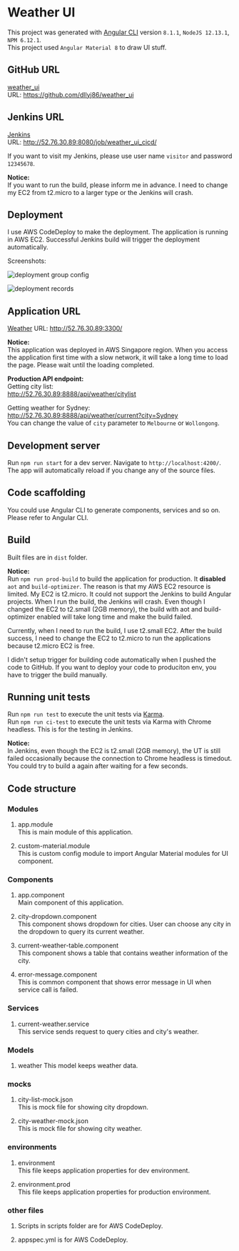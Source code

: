 # Weather UI

This project was generated with [Angular CLI](https://github.com/angular/angular-cli) version `8.1.1`, `NodeJS 12.13.1`, `NPM 6.12.1`.  
This project used `Angular Material 8` to draw UI stuff.

## GitHub URL

[weather_ui](https://github.com/dllyj86/weather_ui)  
URL: <https://github.com/dllyj86/weather_ui>

## Jenkins URL

[Jenkins](http://52.76.30.89:8080/job/weather_ui_cicd/)  
URL: <http://52.76.30.89:8080/job/weather_ui_cicd/>

If you want to visit my Jenkins, please use user name `visitor` and password `12345678`.

**Notice:**  
If you want to run the build, please inform me in advance. I need to change my EC2 from t2.micro to a larger type or the Jenkins will crash.

## Deployment

I use AWS CodeDeploy to make the deployment. The application is running in AWS EC2. Successful Jenkins build will trigger the deployment automatically.

Screenshots:  

![deployment group config](https://jimmy-demo-static-files.s3-ap-southeast-1.amazonaws.com/codedeploy-1.PNG)

![deployment records](https://jimmy-demo-static-files.s3-ap-southeast-1.amazonaws.com/codedeploy-2.PNG)

## Application URL

[Weather](http://52.76.30.89:3300/)
URL: <http://52.76.30.89:3300/>

**Notice:**  
This application was deployed in AWS Singapore region. When you access the application first time with a slow network, it will take a long time to load the page. Please wait until the loading completed.

**Production API endpoint:**  
Getting city list:  
<http://52.76.30.89:8888/api/weather/citylist>

Getting weather for Sydney:  
<http://52.76.30.89:8888/api/weather/current?city=Sydney>  
You can change the value of `city` parameter to `Melbourne` or `Wollongong`.

## Development server

Run `npm run start` for a dev server. Navigate to `http://localhost:4200/`. The app will automatically reload if you change any of the source files.

## Code scaffolding

You could use Angular CLI to generate components, services and so on. Please refer to Angular CLI.

## Build

Built files are in `dist` folder.

**Notice:**  
Run `npm run prod-build` to build the application for production. It **disabled** `aot` and `build-optimizer`. The reason is that my AWS EC2 resource is limited. My EC2 is t2.micro. It could not support the Jenkins to build Angular projects. When I run the build, the Jenkins will crash. Even though I changed the EC2 to t2.small (2GB memory), the build with aot and build-optimizer enabled will take long time and make the build failed.

Currently, when I need to run the build, I use t2.small EC2. After the build success, I need to change the EC2 to t2.micro to run the applications because t2.micro EC2 is free.

I didn't setup trigger for building code automatically when I pushed the code to GitHub. If you want to deploy your code to produciton env, you have to trigger the build manually.

## Running unit tests

Run `npm run test` to execute the unit tests via [Karma](https://karma-runner.github.io).  
Run `npm run ci-test` to execute the unit tests via Karma with Chrome headless. This is for the testing in Jenkins.  

**Notice:**  
In Jenkins, even though the EC2 is t2.small (2GB memory), the UT is still failed occasionally because the connection to Chrome headless is timedout. You could try to build a again after waiting for a few seconds.

## Code structure

### Modules

1. app.module  
This is main module of this application.

2. custom-material.module  
This is custom config module to import Angular Material modules for UI component.

### Components

1. app.component  
Main component of this application.

2. city-dropdown.component  
This component shows dropdown for cities. User can choose any city in the dropdown to query its current weather.  

3. current-weather-table.component  
This component shows a table that contains weather information of the city.

4. error-message.component  
This is common component that shows error message in UI when service call is failed.

### Services

1. current-weather.service  
This service sends request to query cities and city's weather.

### Models

1. weather
This model keeps weather data.

### mocks

1. city-list-mock.json  
This is mock file for showing city dropdown.

2. city-weather-mock.json  
This is mock file for showing city weather.

### environments

1. environment  
This file keeps application properties for dev environment.

2. environment.prod  
This file keeps application properties for production environment.

### other files

1. Scripts in scripts folder are for AWS CodeDeploy.  

2. appspec.yml is for AWS CodeDeploy.
